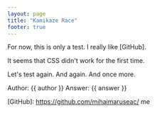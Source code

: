 ```yaml
---
layout: page
title: "Kamikaze Race"
footer: true
---
```


For now, this is only a test. I really like [GitHub].

It seems that CSS didn't work for the first time.

Let's test again. And again. And once more.

Author: {{ author }}
Answer: {{ answer }}

[GitHub]: https://github.com/mihaimaruseac/ me

